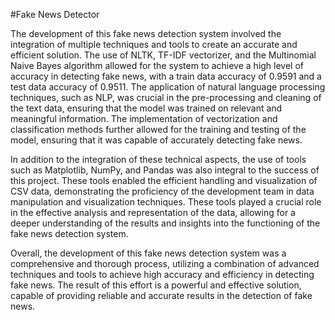 #Fake News Detector

The development of this fake news detection system involved the integration of multiple techniques and tools to create an accurate and efficient solution. The use of NLTK, TF-IDF vectorizer, and the Multinomial Naive Bayes algorithm allowed for the system to achieve a high level of accuracy in detecting fake news, with a train data accuracy of 0.9591 and a test data accuracy of 0.9511. The application of natural language processing techniques, such as NLP, was crucial in the pre-processing and cleaning of the text data, ensuring that the model was trained on relevant and meaningful information. The implementation of vectorization and classification methods further allowed for the training and testing of the model, ensuring that it was capable of accurately detecting fake news.

In addition to the integration of these technical aspects, the use of tools such as Matplotlib, NumPy, and Pandas was also integral to the success of this project. These tools enabled the efficient handling and visualization of CSV data, demonstrating the proficiency of the development team in data manipulation and visualization techniques. These tools played a crucial role in the effective analysis and representation of the data, allowing for a deeper understanding of the results and insights into the functioning of the fake news detection system.

Overall, the development of this fake news detection system was a comprehensive and thorough process, utilizing a combination of advanced techniques and tools to achieve high accuracy and efficiency in detecting fake news. The result of this effort is a powerful and effective solution, capable of providing reliable and accurate results in the detection of fake news.
